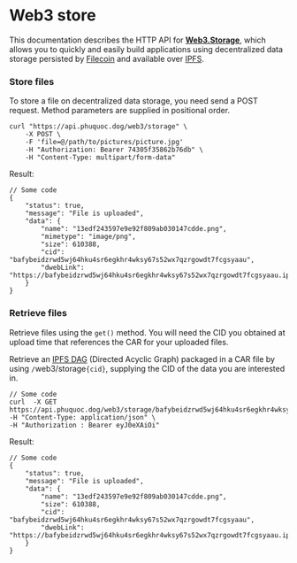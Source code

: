 # Web3 store

This documentation describes the HTTP API for [**Web3.Storage**](https://web3.storage), which allows you to quickly and easily build applications using decentralized data storage persisted by [Filecoin](https://filecoin.io) and available over [IPFS](https://ipfs.io).

### Store files

To store a file on decentralized data storage, you need send a POST request. Method parameters are supplied in positional order.



```
curl "https://api.phuquoc.dog/web3/storage" \
    -X POST \
    -F 'file=@/path/to/pictures/picture.jpg'
    -H "Authorization: Bearer 74305f35862b76db" \
    -H "Content-Type: multipart/form-data" 
```

Result:

```
// Some code
{
    "status": true,
    "message": "File is uploaded",
    "data": {
        "name": "13edf243597e9e92f809ab030147cdde.png",
        "mimetype": "image/png",
        "size": 610388,
        "cid": "bafybeidzrwd5wj64hku4sr6egkhr4wksy67s52wx7qzrgowdt7fcgsyaau",
        "dwebLink": "https://bafybeidzrwd5wj64hku4sr6egkhr4wksy67s52wx7qzrgowdt7fcgsyaau.ipfs.dweb.link/13edf243597e9e92f809ab030147cdde.png"
    }
}
```

### Retrieve files

Retrieve files using the `get()` method. You will need the CID you obtained at upload time that references the CAR for your uploaded files.

Retrieve an [IPFS DAG](https://docs.ipfs.io/concepts/merkle-dag/) (Directed Acyclic Graph) packaged in a CAR file by using `/`web3/storage`{cid}`, supplying the CID of the data you are interested in.



```
// Some code
curl  -X GET https://api.phuquoc.dog/web3/storage/bafybeidzrwd5wj64hku4sr6egkhr4wksy67s52wx7qzrgowdt7fcgsyaau
-H "Content-Type: application/json" \
-H "Authorization : Bearer eyJ0eXAiOi"
```

Result:

```
// Some code
{
    "status": true,
    "message": "File is uploaded",
    "data": {
        "name": "13edf243597e9e92f809ab030147cdde.png",
        "size": 610388,
        "cid": "bafybeidzrwd5wj64hku4sr6egkhr4wksy67s52wx7qzrgowdt7fcgsyaau",
        "dwebLink": "https://bafybeidzrwd5wj64hku4sr6egkhr4wksy67s52wx7qzrgowdt7fcgsyaau.ipfs.dweb.link/13edf243597e9e92f809ab030147cdde.png"
    }
}
```
